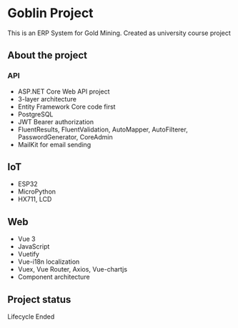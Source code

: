# Goblin Project

This is an ERP System for Gold Mining. Created as university course project

## About the project

### API
- ASP.NET Core Web API project
- 3-layer architecture
- Entity Framework Core code first
- PostgreSQL
- JWT Bearer authorization
- FluentResults, FluentValidation, AutoMapper, AutoFilterer, PasswordGenerator, CoreAdmin
- MailKit for email sending

## IoT
- ESP32
- MicroPython
- HX711, LCD

## Web
- Vue 3
- JavaScript
- Vuetify
- Vue-i18n localization
- Vuex, Vue Router, Axios, Vue-chartjs
- Component architecture

## Project status
Lifecycle Ended
